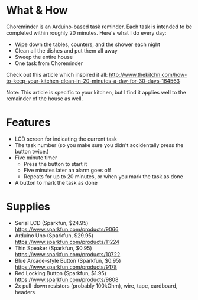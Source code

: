 # What & How

Choreminder is an Arduino-based task reminder. Each task is intended to be
completed within roughly 20 minutes. Here's what I do every day:

- Wipe down the tables, counters, and the shower each night
- Clean all the dishes and put them all away
- Sweep the entire house
- One task from Choreminder

Check out this article which inspired it all: http://www.thekitchn.com/how-to-keep-your-kitchen-clean-in-20-minutes-a-day-for-30-days-164563

Note: This article is specific to your kitchen, but I find it applies well to
the remainder of the house as well.

# Features

- LCD screen for indicating the current task
- The task number (so you make sure you didn't accidentally press the button twice.)
- Five minute timer
    - Press the button to start it
    - Five minutes later an alarm goes off
    - Repeats for up to 20 minutes, or when you mark the task as done
- A button to mark the task as done


# Supplies

- Serial LCD (Sparkfun, $24.95) https://www.sparkfun.com/products/9066
- Arduino Uno (Sparkfun, $29.95) https://www.sparkfun.com/products/11224
- Thin Speaker (Sparkfun, $0.95) https://www.sparkfun.com/products/10722
- Blue Arcade-style Button (Sparkfun, $0.95) https://www.sparkfun.com/products/9178
- Red Locking Button (Sparkfun, $1.95) https://www.sparkfun.com/products/9808
- 2x pull-down resistors (probably 100kOhm), wire, tape, cardboard, headers

